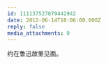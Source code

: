 ```yaml
---
id: 111137527879442942
date: 2012-06-14T10:06:00.000Z
reply: false
media_attachments: 0
---
```


约在鲁迅故里见面。 ​​​​

